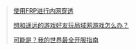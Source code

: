 > [使用FRP进行内网穿透](使用FRP进行内网穿透.md)
>
> [想和遥远的游戏好友玩局域网游戏怎么办？](想和遥远的游戏好友玩局域网游戏怎么办？.md)
>
> [可能是？我的世界最全开服指南](可能是？我的世界最全开服指南.md)
